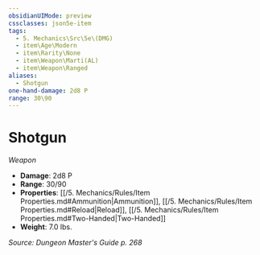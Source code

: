 ```yaml
---
obsidianUIMode: preview
cssclasses: json5e-item
tags:
  - 5. Mechanics\Src\5e\(DMG)
  - item\Age\Modern
  - item\Rarity\None
  - item\Weapon\Marti(AL)
  - item\Weapon\Ranged
aliases:
  - Shotgun
one-hand-damage: 2d8 P
range: 30\90
---
```

# Shotgun
*Weapon*  

- **Damage**: 2d8 P
- **Range**: 30/90
- **Properties**: [[/5. Mechanics/Rules/Item Properties.md#Ammunition\|Ammunition]], [[/5. Mechanics/Rules/Item Properties.md#Reload\|Reload]], [[/5. Mechanics/Rules/Item Properties.md#Two-Handed\|Two-Handed]]
- **Weight**: 7.0 lbs.

*Source: Dungeon Master's Guide p. 268*
